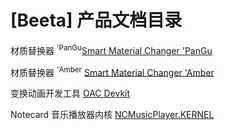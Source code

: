 # \[Beeta\] 产品文档目录

材质替换器 <sup>'PanGu</sup>[Smart Material Changer 'PanGu](Smart%20Material%20Changer%20'PanGu/)

材质替换器 <sup>'Amber</sup> [Smart Material Changer 'Amber](Smart%20Material%20Changer%20'Amber/)

变换动画开发工具 [OAC Devkit](OAC%20Devkit/)

Notecard 音乐播放器内核 [NCMusicPlayer.KERNEL](NCMusicPlayer.KERNEL/)
